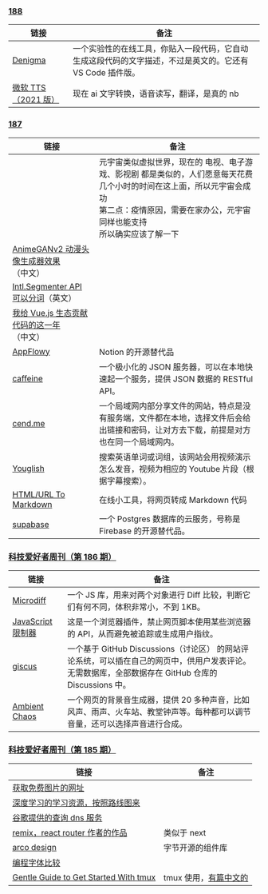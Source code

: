 ### [188](https://www.ruanyifeng.com/blog/2021/12/weekly-issue-188.html)

| 链接 | 备注 |
| --- | --- |
| [Denigma](https://denigma.app/) | 一个实验性的在线工具，你贴入一段代码，它自动生成这段代码的文字描述，不过是英文的。它还有 VS Code 插件版。 |
| [微软 TTS（2021 版）](https://techcommunity.microsoft.com/t5/azure-ai-blog/azure-text-to-speech-updates-at-build-2021/ba-p/2382981) | 现在 ai 文字转换，语音读写，翻译，是真的 nb |

### [187](https://www.ruanyifeng.com/blog/2021/12/weekly-issue-187.html)

| 链接 | 备注 |
| --- | --- |
|  | 元宇宙类似虚拟世界，现在的 电视、电子游戏、影视剧 都是类似的，人们愿意每天花费几个小时的时间在这上面，所以元宇宙会成功<br />第二点：疫情原因，需要在家办公，元宇宙同样也能支持<br />所以确实应该了解一下 |
| [AnimeGANv2 动漫头像生成器效果](https://www.shejipi.com/660746.html)（中文） |  |
| [Intl.Segmenter API 可以分词](https://h3manth.com/posts/unicode-segmentation-in-javascript/)（英文） |  |
| [我给 Vue.js 生态贡献代码的这一年](https://zhuanlan.zhihu.com/p/441465938)（中文） |  |
| [AppFlowy](https://www.appflowy.io/) | Notion 的开源替代品 |
| [caffeine](https://github.com/rehacktive/caffeine) | 一个极小化的 JSON 服务器，可以在本地快速起一个服务，提供 JSON 数据的 RESTful API。 |
| [cend.me](http://cend.me/) | 一个局域网内部分享文件的网站，特点是没有服务端，文件都在本地，选择文件后会给出链接和密码，让对方去下载，前提是对方也在同一个局域网内。 |
| [Youglish](https://youglish.com/) | 搜索英语单词或词组，该网站会用视频演示怎么发音，视频为相应的 Youtube 片段（根据字幕搜索）。 |
| [HTML/URL To Markdown](https://devtool.tech/html-md) | 在线小工具，将网页转成 Markdown 代码 |
| [supabase](https://supabase.io/) | 一个 Postgres 数据库的云服务，号称是 Firebase 的开源替代品。 |

### [科技爱好者周刊（第 186 期）](https://www.ruanyifeng.com/blog/2021/12/weekly-issue-186.html)

| 链接 | 备注 |
| --- | --- |
| [Microdiff](https://github.com/AsyncBanana/microdiff) | 一个 JS 库，用来对两个对象进行 Diff 比较，判断它们有何不同，体积非常小，不到 1KB。 |
| [JavaScript 限制器](https://polcak.github.io/jsrestrictor/) | 这是一个浏览器插件，禁止网页脚本使用某些浏览器的 API，从而避免被追踪或生成用户指纹。 |
| [giscus](https://giscus.app/) | 一个基于 GitHub Discussions（讨论区） 的网站评论系统，可以插在自己的网页中，供用户发表评论。无需数据库，全部数据存在 GitHub 仓库的 Discussions 中。 |
| [Ambient Chaos](https://neal.fun/ambient-chaos/) | 一个网页的背景音生成器，提供 20 多种声音，比如风声、雨声、火车站、教堂钟声等。每种都可以调节音量，还可以选择声音进行合成。 |

### [科技爱好者周刊（第 185 期）](https://www.ruanyifeng.com/blog/2021/11/weekly-issue-185.html)

| 链接 | 备注 |
| --- | --- |
| [获取免费图片的网址](https://admcpr.com/where-to-find-royalty-free-images/) |  |
| [深度学习的学习资源，按照路线图来](https://arthurdouillard.com/deepcourse/) |  |
| [谷歌提供的查询 dns 服务](https://dns.google/) |  |
| [remix，react router 作者的作品](https://blog.remix.run/p/remix-preview) | 类似于 next |
| [arco design](https://arco.design/) | 字节开源的组件库 |
| [编程字体比较](https://www.codingfont.com/) |  |
| [Gentle Guide to Get Started With tmux](https://pragmaticpineapple.com/gentle-guide-to-get-started-with-tmux/) | tmux 使用，[有篇中文的](https://www.ruanyifeng.com/blog/2019/10/tmux.html) |
